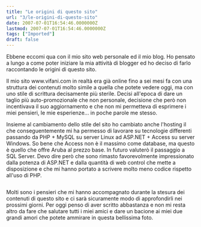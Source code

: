 ```yaml
---
title: "Le origini di questo sito"
url: "3/le-origini-di-questo-sito"
date: 2007-07-01T16:54:46.0000000Z
lastmod: 2007-07-01T16:54:46.0000000Z
tags: ["Imported"]
draft: false
---
```

<p>
	Ebbene eccomi qua con il mio sito web personale ed il mio blog. Ho pensato a lungo a come poter iniziare la mia attività di blogger ed ho deciso di farlo raccontando le origini di questo sito.</p>
<p>
	Il mio sito www.vifani.com in realtà era già online fino a sei mesi fa con una struttura dei contenuti molto simile a quella che potete vedere oggi, ma con uno stile di scrittura decisamente più sterile. Decisi all'epoca di dare un taglio più auto-promozionale che non personale, decisione che però non incentivava il suo aggiornamento e che non mi permetteva di esprimere i miei pensieri, le mie esperienze... in poche parole me stesso.</p>
<p>
	Insieme al cambiamento dello stile del sito ho cambiato anche l'hosting il che conseguentemente mi ha permesso di lavorare su tecnologie differenti passando da PHP + MySQL su server Linux ad ASP.NET + Access su server Windows. So bene che Access non è il massimo come database, ma questo è quello che offre Aruba al prezzo base. In futuro valuterò il passaggio a SQL Server. Devo dire però che sono rimasto favorevolmente impressionato dalla potenza di ASP.NET e dalla quantità di web control che mette a disposizione e che mi hanno portato a scrivere molto meno codice rispetto all'uso di PHP.</p>
<p style="text-align: center">
	<img alt="" src="/images/blog/01072007/amori.jpg" /></p>
<p>
	Molti sono i pensieri che mi hanno accompagnato durante la stesura dei contenuti di questo sito e ci sarà sicuramente modo di approfondirli nei prossimi giorni. Per oggi penso di aver scritto abbastanza e non mi resta altro da fare che salutare tutti i miei amici e dare un bacione ai miei due grandi amori che potete ammirare in questa bellissima foto.</p>
